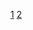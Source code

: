 
[1](http://www.17sucai.com/pins/demo-show?id=26968)
[2](http://www.htmleaf.com/Demo/201705254535.html  )

